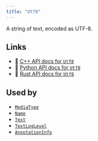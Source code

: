 ```yaml
---
title: "Utf8"
---
```


A string of text, encoded as UTF-8.


## Links
 * 🌊 [C++ API docs for `Utf8`](https://ref.rerun.io/docs/cpp/stable/structrerun_1_1datatypes_1_1Utf8.html)
 * 🐍 [Python API docs for `Utf8`](https://ref.rerun.io/docs/python/stable/common/datatypes#rerun.datatypes.Utf8)
 * 🦀 [Rust API docs for `Utf8`](https://docs.rs/rerun/latest/rerun/datatypes/struct.Utf8.html)


## Used by

* [`MediaType`](../components/media_type.md)
* [`Name`](../components/name.md?speculative-link)
* [`Text`](../components/text.md)
* [`TextLogLevel`](../components/text_log_level.md)
* [`AnnotationInfo`](../datatypes/annotation_info.md)
